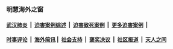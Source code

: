 
### 明慧海外之窗

####  [武汉肺炎](indexes/365.md?t=07150700) &nbsp;|&nbsp;  [迫害案例综述](indexes/328.md?t=07150700) &nbsp;|&nbsp; [迫害致死案例](indexes/277.md?t=07150700)  &nbsp;|&nbsp; [更多迫害案例](indexes/81.md?t=07150700)  &nbsp;|&nbsp; 
####  [时事评论](indexes/19.md?t=07150700) &nbsp;|&nbsp; [海外简讯](indexes/245.md?t=07150700)&nbsp;|&nbsp;  [社会支持](indexes/140.md?t=07150700) &nbsp;|&nbsp; [褒奖决议](indexes/282.md?t=07150700) &nbsp;|&nbsp; [社区报道](indexes/91.md?t=07150700)  &nbsp;|&nbsp; [天人之间](indexes/78.md?t=07150700) 

